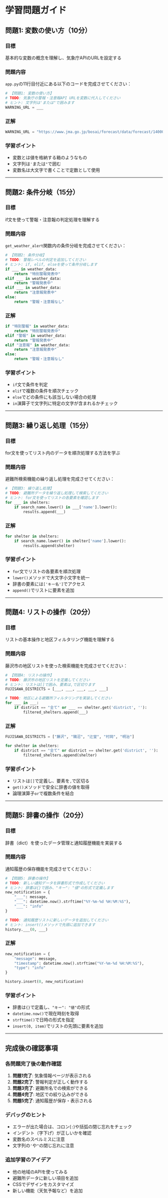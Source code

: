 # 学習問題ガイド

## 問題1: 変数の使い方（10分）

### 目標
基本的な変数の概念を理解し、気象庁APIのURLを設定する

### 問題内容
`app.py`の11行目付近にある以下のコードを完成させてください：

```python
# 【問題1: 変数の使い方】
# TODO: 気象庁の警報・注意報API URLを変数に代入してください
# ヒント: 文字列は'または"で囲みます
WARNING_URL = ___
```

### 正解
```python
WARNING_URL = "https://www.jma.go.jp/bosai/forecast/data/forecast/140000.json"
```

### 学習ポイント
- 変数とは値を格納する箱のようなもの
- 文字列は`'`または`"`で囲む
- 変数名は大文字で書くことで定数として使用

---

## 問題2: 条件分岐（15分）

### 目標
if文を使って警報・注意報の判定処理を理解する

### 問題内容
`get_weather_alert`関数内の条件分岐を完成させてください：

```python
# 【問題2: 条件分岐】
# TODO: 警報レベルの判定を追加してください
# ヒント: if, elif, elseを使って条件分岐します
if ___ in weather_data:
    return "特別警報発表中"
elif ___ in weather_data:
    return "警報発表中"
elif ___ in weather_data:
    return "注意報発表中"
else:
    return "警報・注意報なし"
```

### 正解
```python
if "特別警報" in weather_data:
    return "特別警報発表中"
elif "警報" in weather_data:
    return "警報発表中"
elif "注意報" in weather_data:
    return "注意報発表中"
else:
    return "警報・注意報なし"
```

### 学習ポイント
- `if`文で条件を判定
- `elif`で複数の条件を順次チェック
- `else`でどの条件にも該当しない場合の処理
- `in`演算子で文字列に特定の文字が含まれるかチェック

---

## 問題3: 繰り返し処理（15分）

### 目標
for文を使ってリスト内のデータを順次処理する方法を学ぶ

### 問題内容
避難所検索機能の繰り返し処理を完成させてください：

```python
# 【問題3: 繰り返し処理】
# TODO: 避難所データを繰り返し処理して検索してください
# ヒント: for文を使ってリストの各要素を確認します
for ___ in shelters:
    if search_name.lower() in ___['name'].lower():
        results.append(___)
```

### 正解
```python
for shelter in shelters:
    if search_name.lower() in shelter['name'].lower():
        results.append(shelter)
```

### 学習ポイント
- `for`文でリストの各要素を順次処理
- `lower()`メソッドで大文字小文字を統一
- 辞書の要素には`['キー名']`でアクセス
- `append()`でリストに要素を追加

---

## 問題4: リストの操作（20分）

### 目標
リストの基本操作と地区フィルタリング機能を理解する

### 問題内容
藤沢市の地区リストを使った検索機能を完成させてください：

```python
# 【問題4: リストの操作】
# TODO: 藤沢市の地区リストを定義してください
# ヒント: リストは[]で囲み、要素は,で区切ります
FUJISAWA_DISTRICTS = [___, ___, ___, ___, ___]

# TODO: 地区による避難所フィルタリングを実装してください
for ___ in ___:
    if district == "全て" or ___ == shelter.get('district', ''):
        filtered_shelters.append(___)
```

### 正解
```python
FUJISAWA_DISTRICTS = ["藤沢", "鵠沼", "辻堂", "村岡", "明治"]

for shelter in shelters:
    if district == "全て" or district == shelter.get('district', ''):
        filtered_shelters.append(shelter)
```

### 学習ポイント
- リストは`[]`で定義し、要素を`,`で区切る
- `get()`メソッドで安全に辞書の値を取得
- 論理演算子`or`で複数条件を結合

---

## 問題5: 辞書の操作（20分）

### 目標
辞書（dict）を使ったデータ管理と通知履歴機能を実装する

### 問題内容
通知履歴の保存機能を完成させてください：

```python
# 【問題5: 辞書の操作】
# TODO: 新しい通知データを辞書形式で作成してください
# ヒント: 辞書は{}で囲み、"キー": "値"の形式で定義します
new_notification = {
    "___": message,
    "___": datetime.now().strftime("%Y-%m-%d %H:%M:%S"),
    "___": "info"
}

# TODO: 通知履歴リストに新しいデータを追加してください
# ヒント: insert()メソッドで先頭に追加できます
history.___(0, ___)
```

### 正解
```python
new_notification = {
    "message": message,
    "timestamp": datetime.now().strftime("%Y-%m-%d %H:%M:%S"),
    "type": "info"
}

history.insert(0, new_notification)
```

### 学習ポイント
- 辞書は`{}`で定義し、`"キー": "値"`の形式
- `datetime.now()`で現在時刻を取得
- `strftime()`で日時の形式を指定
- `insert(0, item)`でリストの先頭に要素を追加

---

## 完成後の確認事項

### 各問題完了後の動作確認
1. **問題1完了**: 気象情報ページが表示される
2. **問題2完了**: 警報判定が正しく動作する
3. **問題3完了**: 避難所名での検索ができる
4. **問題4完了**: 地区での絞り込みができる
5. **問題5完了**: 通知履歴が保存・表示される

### デバッグのヒント
- エラーが出た場合は、コロン(`:`)や括弧の閉じ忘れをチェック
- インデント（字下げ）が正しいかを確認
- 変数名のスペルミスに注意
- 文字列の`'`や`"`の閉じ忘れに注意

### 追加学習のアイデア
- 他の地域のAPIを使ってみる
- 避難所データに新しい項目を追加
- CSSでデザインをカスタマイズ
- 新しい機能（天気予報など）を追加

